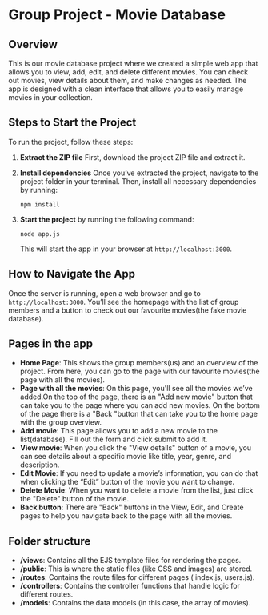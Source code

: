 # Group Project - Movie Database

## Overview
This is our movie database project where we created a simple web app that allows you to view, add, edit, and delete different movies. You can check out movies, view details about them, and make changes as needed. The app is designed with a clean interface that allows you to easily manage movies in your collection.

## Steps to Start the Project
To run the project, follow these steps:

1. **Extract the ZIP file** 
First, download the project ZIP file and extract it.

2. **Install dependencies** 
Once you’ve extracted the project, navigate to the project folder in your terminal. Then, install all necessary dependencies by running:
   ```
   npm install
   ```
3. **Start the project** by running the following command:
   ```
   node app.js
   ```
   This will start the app in your browser at `http://localhost:3000`.

## How to Navigate the App
Once the server is running, open a web browser and go to `http://localhost:3000`. You’ll see the homepage with the list of group members and a button to check out our favourite movies(the fake movie database).

## Pages in the app
- **Home Page**: This shows the group members(us) and an overview of the project. From here, you can go to the page with our favourite movies(the page with all the movies).
- **Page with all the movies**:  On this page, you'll see all the movies we’ve added.On the top of the page, there is an "Add new movie" button that can take you to the page where you can add new movies. On the bottom of the page there is a "Back "button that can take you to the home page with the group overview.
- **Add movie**: This page allows you to add a new movie to the list(database). Fill out the form and click submit to add it.
- **View movie**: When you click the "View details" button of a movie, you can see details about a specific movie like title, year, genre, and description.
- **Edit Movie**: If you need to update a movie’s information, you can do that when clicking the “Edit” button of the movie you want to change.
- **Delete Movie**: When you want to delete a movie from the list, just click the "Delete" button of the movie.
- **Back button**: There are "Back" buttons in the View, Edit, and Create pages to help you navigate back to the page with all the movies. 

## Folder structure
- **/views**: Contains all the EJS template files for rendering the pages.
- **/public**: This is where the static files (like CSS and images) are stored.
- **/routes**: Contains the route files for different pages ( index.js, users.js).
- **/controllers**: Contains the controller functions that handle logic for different routes.
- **/models**: Contains the data models (in this case, the array of movies).

